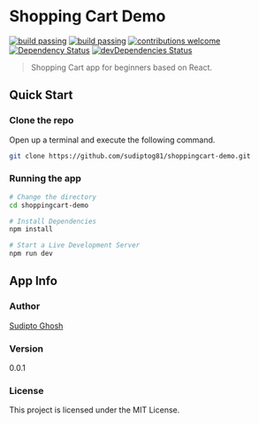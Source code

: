 # Shopping Cart Demo

[![build passing](https://img.shields.io/appveyor/ci/sudiptog81/shoppingcart-demo.svg?logo=appveyor&style=flat-square)](https://github.com/sudiptog81/shoppingcart-demo) [![build passing](https://img.shields.io/circleci/project/github/sudiptog81/shoppingcart-demo.svg?logo=circleci&style=flat-square)](https://github.com/sudiptog81/shoppingcart-demo) [![contributions welcome](https://img.shields.io/badge/contributions-welcome-brightgreen.svg?style=flat-square)](https://github.com/sudiptog81/shoppingcart-demo/issues) [![Dependency Status](https://img.shields.io/david/sudiptog81/shoppingcart-demo.svg?style=flat-square)](https://david-dm.org/sudiptog81/shoppingcart-demo) [![devDependencies Status](https://img.shields.io/david/dev/sudiptog81/shoppingcart-demo.svg?style=flat-square)](https://david-dm.org/sudiptog81/shoppingcart-demo?type=dev)

> Shopping Cart app for beginners based on React.

## Quick Start

### Clone the repo

Open up a terminal and execute the following command.

```bash
git clone https://github.com/sudiptog81/shoppingcart-demo.git
```

### Running the app

```bash
# Change the directory
cd shoppingcart-demo

# Install Dependencies
npm install

# Start a Live Development Server
npm run dev
```

## App Info

### Author

[Sudipto Ghosh](https://sudipto.ghosh.pro)

### Version

0.0.1

### License

This project is licensed under the MIT License.
